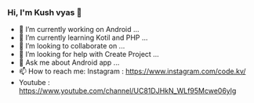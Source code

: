 ### Hi, I'm Kush vyas 👋




- 🔭 I’m currently working on Android   ...
- 🌱 I’m currently learning Kotil and PHP ...
- 👯 I’m looking to collaborate on ...
- 🤔 I’m looking for help with Create Project  ...
- 💬 Ask me about Android app  ...
- 📫 How to reach me: Instagram : https://www.instagram.com/code.kv/       
- Youtube   : https://www.youtube.com/channel/UC81DJHkN_WLf95Mcwe06ylg
 
 

